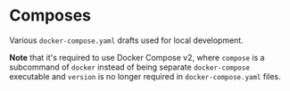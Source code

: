 # Composes

Various `docker-compose.yaml` drafts used for local development.

**Note** that it's required to use Docker Compose v2, where `compose` is a subcommand of `docker`
instead of being separate `docker-compose` executable and `version` is no longer required in
`docker-compose.yaml` files.
